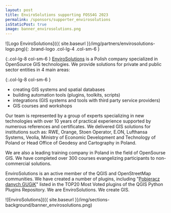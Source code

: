 ```yaml
---
layout: post
title: EnviroSolutions supporting FOSS4G 2023
permalink: /sponsors/supporter_envirosolutions
isStaticPost: true
image: banner_envirosolutions.png
---
```


![Logo EnviroSolutions]({{ site.baseurl }}/img/partners/envirosolutions-logo.png){: .brand-logo .col-lg-4 .col-sm-6 }

{:.col-lg-8 col-sm-6 }
[EnviroSolutions](https://www.envirosolutions.pl) is a Polish company specialized in OpenSource GIS technologies. We provide solutions for private and public sector entities in 4 main areas:

{:.col-lg-8 col-sm-6 }

- creating GIS systems and spatial databases
- building automation tools (plugins, toolkits, scripts)
- integrations (GIS systems and tools with third party service providers)
- GIS courses and workshops

Our team is represented by a group of experts specializing in new technologies with over 10 years of practical experience supported by numerous references and certificates. We delivered GIS solutions for institutions such as: RWE, Orange, Stoen Operator, E.ON, Lufthansa Systems, Veolia, Ministry of Economic Development and Technology of Poland or Head Office of Geodesy and Cartography in Poland.

We are also a leading training company in Poland in the field of OpenSourse GIS. We have completed over 300 courses evangelizing participants to non-commercial solutions.

EnviroSolutions is an active member of the QGIS and OpenStreetMap communities. We have created a number of plugins, including "[Pobieracz danych GUGiK](https://plugins.qgis.org/plugins/pobieracz_danych_gugik/)" listed in the TOP20 Most Voted plugins of the QGIS Python Plugins Repository.
We are EnviroSolutions. We create GIS.

![EnviroSolutions]({{ site.baseurl }}/img/sections-background/banner_envirosolutions.png)

